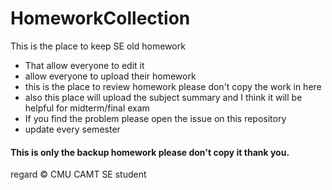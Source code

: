 # HomeworkCollection
This is the place to keep SE old homework
- That allow everyone to edit it
- allow everyone to upload their homework 
- this is the place to review homework please don't copy the work in here
- also this place will upload the subject summary and I think it will be helpful for midterm/final exam
- If you find the problem please open the issue on this repository
- update every semester
#### This is only the backup homework please don't copy it thank you.

regard 
&copy; CMU CAMT SE student 

